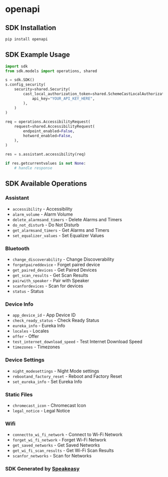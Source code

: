 # openapi

<!-- Start SDK Installation -->
## SDK Installation

```bash
pip install openapi
```
<!-- End SDK Installation -->

<!-- Start SDK Example Usage -->
## SDK Example Usage

```python
import sdk
from sdk.models import operations, shared

s = sdk.SDK()
s.config_security(
    security=shared.Security(
        cast_local_authorization_token=shared.SchemeCastLocalAuthorizationToken(
            api_key="YOUR_API_KEY_HERE",
        ),
    )
)
    
req = operations.AccessibilityRequest(
    request=shared.AccessibilityRequest(
        endpoint_enabled=False,
        hotword_enabled=False,
    ),
)
    
res = s.assistant.accessibility(req)

if res.getcurrentvalues is not None:
    # handle response
```
<!-- End SDK Example Usage -->

<!-- Start SDK Available Operations -->
## SDK Available Operations

### Assistant

* `accessibility` - Accessibility
* `alarm_volume` - Alarm Volume
* `delete_alarmsand_timers` - Delete Alarms and Timers
* `do_not_disturb` - Do Not Disturb
* `get_alarmsand_timers` - Get Alarms and Timers
* `set_equalizer_values` - Set Equalizer Values

### Bluetooth

* `change_discoverability` - Change Discoverability
* `forgetpaireddevice` - Forget paired device
* `get_paired_devices` - Get Paired Devices
* `get_scan_results` - Get Scan Results
* `pairwith_speaker` - Pair with Speaker
* `scanfordevices` - Scan for devices
* `status` - Status

### Device Info

* `app_device_id` - App Device ID
* `check_ready_status` - Check Ready Status
* `eureka_info` - Eureka Info
* `locales` - Locales
* `offer` - Offer
* `test_internet_download_speed` - Test Internet Download Speed
* `timezones` - Timezones

### Device Settings

* `night_modesettings` - Night Mode settings
* `rebootand_factory_reset` - Reboot and Factory Reset
* `set_eureka_info` - Set Eureka Info

### Static Files

* `chromecast_icon` - Chromecast Icon
* `legal_notice` - Legal Notice

### Wifi

* `connectto_wi_fi_network` - Connect to Wi-Fi Network
* `forget_wi_fi_network` - Forget Wi-Fi Network
* `get_saved_networks` - Get Saved Networks
* `get_wi_fi_scan_results` - Get Wi-Fi Scan Results
* `scanfor_networks` - Scan for Networks

<!-- End SDK Available Operations -->

### SDK Generated by [Speakeasy](https://docs.speakeasyapi.dev/docs/using-speakeasy/client-sdks)
